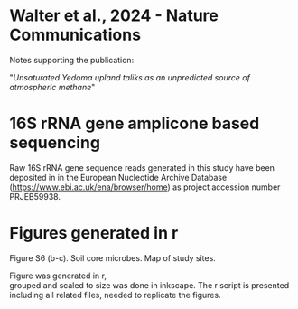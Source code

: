 # Walter et al., 2024 - Nature Communications
Notes supporting the publication: <br> 

"_Unsaturated Yedoma upland taliks as an unpredicted source of atmospheric methane_"

# 16S rRNA gene amplicone based sequencing
Raw 16S rRNA gene sequence reads generated in this study have been deposited in in the European Nucleotide Archive Database (https://www.ebi.ac.uk/ena/browser/home) as project accession number PRJEB59938.

# Figures generated in r
Figure S6 (b-c). Soil core microbes. Map of study sites. <br>

Figure was generated in r, <br>
grouped and scaled to size was done in inkscape. The r script is presented including all related files, needed to replicate the figures. 
